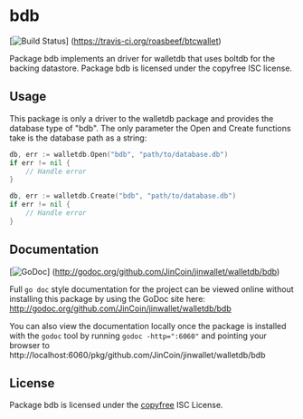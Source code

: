 bdb
===

[![Build Status](https://travis-ci.org/roasbeef/btcwallet.png?branch=master)]
(https://travis-ci.org/roasbeef/btcwallet)

Package bdb implements an driver for walletdb that uses boltdb for the backing
datastore.  Package bdb is licensed under the copyfree ISC license.

## Usage

This package is only a driver to the walletdb package and provides the database
type of "bdb".  The only parameter the Open and Create functions take is the
database path as a string:

```Go
db, err := walletdb.Open("bdb", "path/to/database.db")
if err != nil {
	// Handle error
}
```

```Go
db, err := walletdb.Create("bdb", "path/to/database.db")
if err != nil {
	// Handle error
}
```

## Documentation

[![GoDoc](https://godoc.org/github.com/JinCoin/jinwallet/walletdb/bdb?status.png)]
(http://godoc.org/github.com/JinCoin/jinwallet/walletdb/bdb)

Full `go doc` style documentation for the project can be viewed online without
installing this package by using the GoDoc site here:
http://godoc.org/github.com/JinCoin/jinwallet/walletdb/bdb

You can also view the documentation locally once the package is installed with
the `godoc` tool by running `godoc -http=":6060"` and pointing your browser to
http://localhost:6060/pkg/github.com/JinCoin/jinwallet/walletdb/bdb

## License

Package bdb is licensed under the [copyfree](http://copyfree.org) ISC
License.
